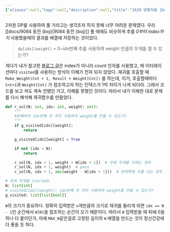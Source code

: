 ```yaml
---
{"aliases":null,"tags":null,"description":null,"title":"2629 양팔저울 {boj} {dp, DFS}","created":"2023-08-28T11:05:59","updated":"2023-08-28T11:24:33","dg-publish":true,"permalink":"/docs/2629 양팔저울 {boj} {dp, DFS}/","dgPassFrontmatter":true}
---
```


2차원 DP를 사용하여 풀 거라고는 생각조차 하지 못해 너무 어려운 문제였다. 우리 [[docs/9084 동전 {boj}\|9084 동전 {boj}]] 풀 때에도 비슷하게 추를 *0부터 index까지* 사용했을때의 결과를 배열에 저장하는 것이었다.

> `dp[idx][weight]` = 0~idx번째 추를 사용하여 weight 만큼의 무게를 잴 수 있는가?

게다가 내가 참고한 [블로그 글](https://yabmoons.tistory.com/105)은 index가 아니라 count 인자를 사용했고, 매 이터레이션마다 `visited`를 사용하는 방식이 이해가 전혀 되지 않았다. 재귀를 호출할 때 `Make_Weight(Cnt + 1, Result + Weight[Cnt])` 를 하는데, 이거, 호출할때마다 `Cnt+1`과 `Weight[Cnt]` 가 참조하고자 하는 인덱스가 1씩 차이가 나게 되더라. 그래서 코드를 보고 쳐도 계속 안됐던 거고, 이해를 못했던 것이다. 따라서 내가 이해한 대로 문제를 다시 해석해 재귀함수를 만들었다.

```python
def r_sol(N: int, idx: int, weight: int):
    """
    0번째부터 idx번째 추 까지 사용하여 weight를 만들 수 있는가?
    """
    if g_visited[idx][weight]:
        return

    g_visited[idx][weight] = True

    if not (idx < N):
        return

    r_sol(N, idx + 1, weight + W[idx + 1])  # 추에 무게를 더하는 경우
    r_sol(N, idx + 1, weight)  # pass
    r_sol(N, idx + 1, abs(weight - W[idx + 1]))  # 반대쪽에 추를 다는 경우

# 추의 무게들 (sorted)
W: list[int]
# visited[idx][weight]: idx번째 추 까지 사용하여 weight를 만들 수 있는가?
g_visited: list[list[bool]]
```

`W`의 크기가 중요하다. 정확히 입력받은 `n`개만큼의 크기로 재귀를 돌리게 되면 `idx == N - 1`인 순간에서 `W[N]`을 참조하는 순간이 오기 때문이다. 따라서 `W` 입력받을 때 뒤에 0을 하나 더 붙이던가, 아예 `MAX_N`같은걸로 고정된 길이의 `W` 배열을 만드는 것이 정신건강에 더 좋을 듯 하다.
